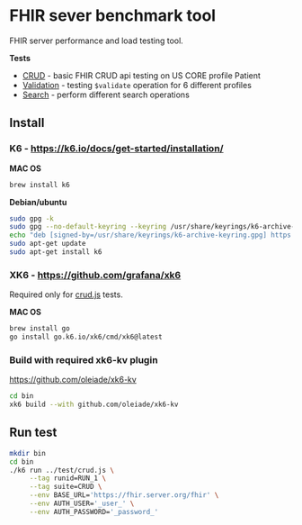 # FHIR sever benchmark tool

FHIR server performance and load testing tool.

__Tests__
- [CRUD](./test/crud.js) - basic FHIR CRUD api testing on US CORE profile Patient  
- [Validation](./test/validation.js) - testing `$validate` operation for 6 different profiles
- [Search](./test/search.js) - perform different search operations


##  Install

### K6 - https://k6.io/docs/get-started/installation/

__MAC OS__
```bash
brew install k6
```

__Debian/ubuntu__
```bash
sudo gpg -k
sudo gpg --no-default-keyring --keyring /usr/share/keyrings/k6-archive-keyring.gpg --keyserver hkp://keyserver.ubuntu.com:80 --recv-keys C5AD17C747E3415A3642D57D77C6C491D6AC1D69
echo "deb [signed-by=/usr/share/keyrings/k6-archive-keyring.gpg] https://dl.k6.io/deb stable main" | sudo tee /etc/apt/sources.list.d/k6.list
sudo apt-get update
sudo apt-get install k6

```
  
### XK6 - https://github.com/grafana/xk6

Required only for [crud.js](./test/crud.js) tests.

__MAC OS__
```bash
brew install go
go install go.k6.io/xk6/cmd/xk6@latest
```

### Build with required xk6-kv plugin
https://github.com/oleiade/xk6-kv

```bash
cd bin
xk6 build --with github.com/oleiade/xk6-kv
```

## Run test

```bash
mkdir bin
cd bin
./k6 run ../test/crud.js \
     --tag runid=RUN_1 \
     --tag suite=CRUD \
     --env BASE_URL='https://fhir.server.org/fhir' \
     --env AUTH_USER='_user_' \
     --env AUTH_PASSWORD='_password_'
```